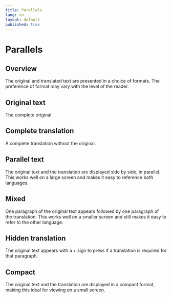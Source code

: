 ```yaml
---
title: Parallels
lang: en
layout: default
published: true
---
```



# Parallels

## Overview

The original and translated text are presented in a choice of formats. The preference of format may vary with the level of the reader.

## Original text

The complete original

## Complete translation

A complete translation without the original.

## Parallel text

The original text and the translation are displayed side by side, in parallel. This works well on a large screen and makes it easy to reference both languages.

## Mixed

One paragraph of the original text appears followed by one paragraph of the translation. This works well on a smaller screen and still makes it easy to refer to the other language.

## Hidden translation

The original text appears with a + sign to press if a translation is required for that paragraph.

## Compact

The original text and the translation are displayed in a compact format, making this ideal for viewing on a small screen.


